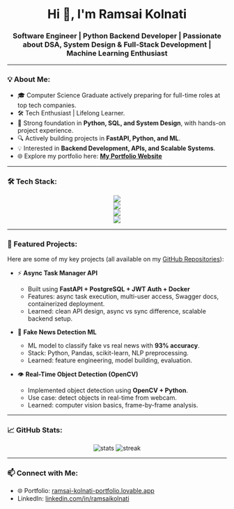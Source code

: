 <h1 align="center">Hi 👋, I'm Ramsai Kolnati</h1>
<h3 align="center">Software Engineer | Python Backend Developer | Passionate about DSA, System Design & Full-Stack Development | Machine Learning Enthusiast</h3>

---

### 💡 About Me:
- 🎓 Computer Science Graduate actively preparing for full-time roles at top tech companies.
- 🛠️ Tech Enthusiast | Lifelong Learner.
- 🚀 Strong foundation in **Python, SQL, and System Design**, with hands-on project experience.
- 🔍 Actively building projects in **FastAPI, Python, and ML**.
- 💡 Interested in **Backend Development, APIs, and Scalable Systems**.
- 🌐 Explore my portfolio here: [**My Portfolio Website**](https://ramsai-kolnati-portfolio.lovable.app/)

---

### 🛠️ Tech Stack:
<p align="center">
  <!-- Languages -->
  <img src="https://skillicons.dev/icons?i=python,c,java" />
  <br/>
  <!-- Frameworks & Libraries -->
  <img src="https://skillicons.dev/icons?i=fastapi,flask,opencv" />
  <br/>
  <!-- Databases -->
  <img src="https://skillicons.dev/icons?i=postgres,sqlite,sql" />
  <br/>
  <!-- Tools & Platforms -->
  <img src="https://skillicons.dev/icons?i=git,github,docker,linux,vscode,postman,azure,kubernetes" />
</p>

---

### 🚀 Featured Projects:
Here are some of my key projects (all available on my [GitHub Repositories](https://github.com/Ramsaikolnati?tab=repositories)):

- ⚡ **Async Task Manager API**  
  - Built using **FastAPI + PostgreSQL + JWT Auth + Docker**  
  - Features: async task execution, multi-user access, Swagger docs, containerized deployment.  
  - Learned: clean API design, async vs sync difference, scalable backend setup.

- 📰 **Fake News Detection ML**  
  - ML model to classify fake vs real news with **93% accuracy**.  
  - Stack: Python, Pandas, scikit-learn, NLP preprocessing.  
  - Learned: feature engineering, model building, evaluation.

- 👁️ **Real-Time Object Detection (OpenCV)**  
  - Implemented object detection using **OpenCV + Python**.  
  - Use case: detect objects in real-time from webcam.  
  - Learned: computer vision basics, frame-by-frame analysis.

---

### 📈 GitHub Stats:
<p align="center">
  <img src="https://github-readme-stats.vercel.app/api?username=Ramsaikolnati&show_icons=true&theme=github_dark" alt="stats" />
  <img src="https://github-readme-streak-stats.herokuapp.com/?user=Ramsaikolnati&theme=github-dark-blue" alt="streak" />
</p>

---

### 📫 Connect with Me:
- 🌐 Portfolio: [ramsai-kolnati-portfolio.lovable.app](https://ramsai-kolnati-portfolio.lovable.app/)  
- LinkedIn: [linkedin.com/in/ramsaikolnati](https://linkedin.com/in/ramsaikolnati)

